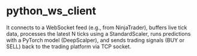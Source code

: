# python_ws_client
It connects to a WebSocket feed (e.g., from NinjaTrader), buffers live tick data, processes the latest N ticks using a StandardScaler, runs predictions with a PyTorch model (DeepScalper), and sends trading signals (BUY or SELL) back to the trading platform via TCP socket.
